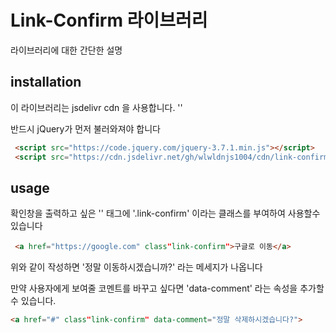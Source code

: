 # Link-Confirm 라이브러리

라이브러리에 대한 간단한 설명

## installation

 이 라이브러리는 jsdelivr cdn 을 사용합니다.
'<head>'

반드시 jQuery가 먼저 불러와져야 합니다



 ```html
  <script src="https://code.jquery.com/jquery-3.7.1.min.js"></script>
  <script src="https://cdn.jsdelivr.net/gh/wlwldnjs1004/cdn/link-confirm/index.js">  </script>
 ```

 ## usage

 확인창을 출력하고 싶은 '<a>' 태그에 '.link-confirm' 이라는 클래스를 부여하여 사용할수 있습니다

 ``` html
  <a href="https://google.com" class"link-confirm">구글로 이동</a>

  ```

위와 같이 작성하면 '정말 이동하시겠습니까?' 라는 메세지가 나옵니다

만약 사용자에게 보여줄 코멘트를 바꾸고 싶다면 'data-comment' 라는 속성을 추가할 수 있습니다.

```html
<a href="#" class"link-confirm" data-comment="정말 삭제하시겠습니다?">
